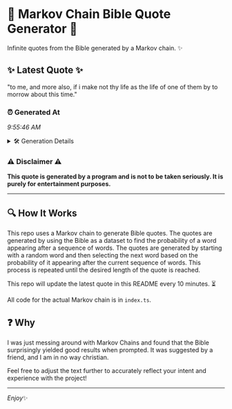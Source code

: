 # 📖 Markov Chain Bible Quote Generator 📖

Infinite quotes from the Bible generated by a Markov chain. ✨

## ✨ Latest Quote ✨
"to me, and more also, if i make not thy life as the life of one of them by to morrow about this time."

### ⏰ Generated At
*9:55:46 AM*

<details>
    <summary>🛠️ Generation Details</summary>
    <p>
        <strong>🌱 Seed:</strong> to<br>
        <strong>🔄 Iterations:</strong> 23<br>
        <strong>📜 Context History:</strong><br>[ to ]: me,<br>[ to, me, ]: and<br>[ to, me,, and ]: more<br>[ to, me,, and, more ]: also,<br>[ to, me,, and, more, also, ]: if<br>[ to, me,, and, more, also,, if ]: i<br>[ me,, and, more, also,, if, i ]: make<br>[ and, more, also,, if, i, make ]: not<br>[ more, also,, if, i, make, not ]: thy<br>[ also,, if, i, make, not, thy ]: life<br>[ if, i, make, not, thy, life ]: as<br>[ i, make, not, thy, life, as ]: the<br>[ make, not, thy, life, as, the ]: life<br>[ not, thy, life, as, the, life ]: of<br>[ thy, life, as, the, life, of ]: one<br>[ life, as, the, life, of, one ]: of<br>[ as, the, life, of, one, of ]: them<br>[ the, life, of, one, of, them ]: by<br>[ life, of, one, of, them, by ]: to<br>[ of, one, of, them, by, to ]: morrow<br>[ one, of, them, by, to, morrow ]: about<br>[ of, them, by, to, morrow, about ]: this<br>[ them, by, to, morrow, about, this ]: time.<br>
    </p>
</details>

### ⚠️ Disclaimer ⚠️
**This quote is generated by a program and is not to be taken seriously. It is purely for entertainment purposes.**

---

## 🔍 How It Works

This repo uses a Markov chain to generate Bible quotes. The quotes are generated by using the Bible as a dataset to find the probability of a word appearing after a sequence of words. The quotes are generated by starting with a random word and then selecting the next word based on the probability of it appearing after the current sequence of words. This process is repeated until the desired length of the quote is reached.

This repo will update the latest quote in this README every 10 minutes. ⏳

All code for the actual Markov chain is in `index.ts`.

## ❓ Why

I was just messing around with Markov Chains and found that the Bible surprisingly yielded good results when prompted. 
It was suggested by a friend, and I am in no way christian.

Feel free to adjust the text further to accurately reflect your intent and experience with the project!

---

*Enjoy*✨
